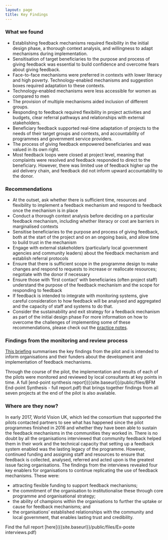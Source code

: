 ```yaml
---
layout: page
title: Key Findings
---
```


### What we found
* Establishing feedback mechanisms required flexibility in the initial design phase, a thorough context analysis, and willingness to adapt mechanisms during implementation.
* Sensitisation of target beneficiaries to the purpose and process of giving feedback was essential to build confidence and overcome fears about giving feedback.
* Face-to-face mechanisms were preferred in contexts with lower literacy and high poverty. Technology-enabled mechanisms and suggestion boxes required adaptation to these contexts.
* Technology-enabled mechanisms were less accessible for women as compared to men
* The provision of multiple mechanisms aided inclusion of different groups.
* Responding to feedback required flexibility in project activities and budgets, clear referral pathways and relationships with external stakeholders.
* Beneficiary feedback supported real-time adaptation of projects to the needs of their target groups and contexts, and accountability of programmes and government service providers.
* The process of giving feedback empowered beneficiaries and was valued in its own right.
* Most feedback loops were closed at project level, meaning that complaints were resolved and feedback responded to direct to the beneficiary. However, there was limited use of feedback higher up the aid delivery chain, and feedback did not inform upward accountability to the donor.

### Recommendations
* At the outset, ask whether there is sufficient time, resources and flexibility to implement a feedback mechanism and respond to feedback once the mechanism is in place
* Conduct a thorough context analysis before deciding on a particular feedback mechanism, including whether literacy or cost are barriers in marginalised contexts
* Sensitise beneficiaries to the purpose and process of giving feedback, both at the start of the project and on an ongoing basis, and allow time to build trust in the mechanism
* Engage with external stakeholders (particularly local government agencies and community leaders) about the feedback mechanism and establish referral protocols
* Ensure that there is sufficient scope in the programme design to make changes and respond to requests to increase or reallocate resources; negotiate with the donor if necessary
* Ensure those with ‘first contact’ with beneficiaries (often project staff) understand the purpose of the feedback mechanism and the scope for responding to feedback
* If feedback is intended to integrate with monitoring systems, give careful consideration to how feedback will be analysed and aggregated and the capacity of staff and systems to do that.
* Consider the sustainability and exit strategy for a feedback mechanism as part of the initial design phase
For more information on how to overcome the challenges of implementing some of these recommendations, please check out the [practice notes](http://cdn.worldvision.org.uk/files/1114/6857/4326/PRACTICE_NOTES_July2016.pdf).

### Findings from the monitoring and review process

[This briefing]({{site.baseurl}}/public/files/BFM-key-findings-summary.pdf) summarises the key findings from the pilot and is intended to inform organisations and their funders about the development and implementation of feedback mechanisms.

Through the course of the pilot, the implementation and results of each of the pilots were monitored and reviewed by local consultants at key points in time. A full [end-point synthesis report]({{site.baseurl}}/public/files/BFM End-point Synthesis - full report.pdf) that brings together findings from all seven projects at the end of the pilot is also available.

### Where are they now?

In early 2017, World Vision UK, which led the consortium that supported the pilots contacted partners to see what has happened since the pilot programmes finished in 2016 and whether they have been able to sustain the feedback mechanisms in the communities they worked in. There is no doubt by all the organisations interviewed that community feedback helped them in their work and the technical capacity that setting up a feedback system enabled was the lasting legacy of the programme. However, continued funding and assigning staff and resources to ensure that feedback is collected, analysed, referred and acted upon is the greatest issue facing organisations. The findings from the interviews revealed four key enablers for organisations to continue replicating the use of feedback mechanisms. These were:

* attracting flexible funding to support feedback mechanisms;
* the commitment of the organisation to institutionalise these through core programme and organisational strategy;
* the ability of champions within the organisations to further the uptake or cause for feedback mechanisms; and
* the organisations’ established relationships with the community and local government, that enables lasting trust and credibility.

Find the full report [here]({{site.baseurl}}/public/files/Ex-poste interviews.pdf)
